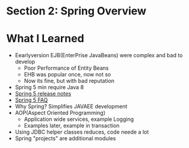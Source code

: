 # Section 2: Spring Overview

# What I Learned
- Eearlyversion EJB(EnterPrise JavaBeans) were complex and bad to develop
	 - Poor Performance of Entity Beans
	 - EHB was popular once, now not so
	 - Now its fine, but with bad reputation
- Spring 5 min require Java 8
- [Spring 5 release notes](https://github.com/spring-projects/spring-framework/wiki/Spring-Framework-5-FAQ)
- [Spring 5 FAQ](https://github.com/spring-projects/spring-framework/wiki/What%27s-New-in-Spring-Framework-5.x)
- Why Spring? Simplifies JAVAEE development
- AOP(Aspect Oriented Programming)
	- Application wide services, example Logging
	- Examples later, example in transaction
- Using JDBC helper classes reduces, code neede a lot
- Spring "projects" are additional modules

